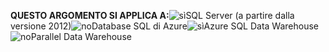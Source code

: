 <Token>**QUESTO ARGOMENTO SI APPLICA A:**![sì](media/yes.png)SQL Server (a partire dalla versione 2012)![no](media/no.png)Database SQL di Azure![sì](media/yes.png)Azure SQL Data Warehouse ![no](media/no.png)Parallel Data Warehouse </Token>


